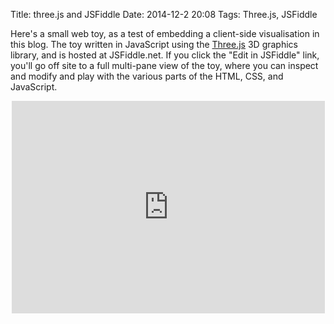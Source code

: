 Title: three.js and JSFiddle
Date: 2014-12-2 20:08
Tags: Three.js, JSFiddle

Here's a small web toy, as a test of embedding a client-side visualisation in this blog.  The toy written in JavaScript using the [Three.js](http://threejs.org/) 3D graphics library, and is hosted at JSFiddle.net.  If you click the "Edit in JSFiddle" link, you'll go off site to a full multi-pane view of the toy, where you can inspect and modify and play with the various parts of the HTML, CSS, and JavaScript.

<div style="text-align: center">
<iframe width="501" height="340" src="http://jsfiddle.net/fritzm/5cyVe/embedded/result/#result" allowfullscreen="allowfullscreen" frameborder="0"></iframe>
</div>
